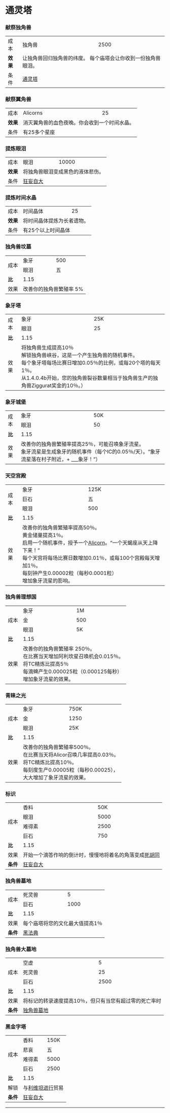 # 通灵塔

### 献祭独角兽
<table>
<tbody>
<tr>
<td>成本</td>
<td>独角兽</td>
<td>2500</td>
</tr>
<tr>
<td><strong>效果</strong></td>
<td colspan="2">让独角兽回归独角兽的纬度。 每个庙塔会让你收到一份独角兽眼泪。</td>
</tr>
<tr>
<td>条件</td>
<td colspan="2"><a href="#Buildings#Ziggurat">通灵塔</a></td>
</tr>
</tbody>
   </table>

### 献祭翼角兽

<table>
<tbody>
<tr>
<td>成本</td>
<td>Alicorns</td>
<td>25</td>
</tr>
<tr>
<td><strong>效果</strong></td>
<td colspan="2">消灭翼角兽的血色夜晚。你会收到一个时间水晶。</td>
</tr>
<tr>
<td>条件</td>
<td colspan="2">有25多个星座</td>
</tr>
</tbody>
   </table>

### 提炼眼泪

   <table>
<tbody>
<tr>
<td>成本</td>
<td>眼泪</td>
<td>10000</td>
</tr>
<tr>
<td><strong>效果</strong></td>
<td colspan="2">将独角兽眼泪变成黑色的液体悲伤。</td>
</tr>
<tr>
<td>条件</td>
<td colspan="2"><a href="#Metaphysics#Megalomania">狂妄自大</a></td>
</tr>
</tbody>
   </table>
   
### 提炼时间水晶
   <table>
<tbody>
<tr>
<td>成本</td>
<td>时间晶体</td>
<td>25</td>
</tr>
<tr>
<td><strong>效果</strong></td>
<td colspan="2">将时间晶体提炼为长者遗物。</td>
</tr>
<tr>
<td>条件</td>
<td colspan="2">有25个以上时间晶体</td>
</tr>
</tbody>
   </table>

### 独角兽坟墓
   <table>
<tbody>
<tr>
<td rowspan="2">成本</td>
<td>象牙</td>
<td>500</td>
</tr>
<tr>
<td>眼泪</td>
<td>五</td>
</tr>
<tr>
<td><strong>比</strong></td>
<td colspan="2">1.15</td>
</tr>
<tr>
<td>效果</td>
<td colspan="2">改善你的独角兽繁殖率 5%</td>
</tr>
</tbody>
   </table>

### 象牙塔
   <table>
<tbody>
<tr>
<td rowspan="2">成本</td>
<td>象牙</td>
<td>25K</td>
</tr>
<tr>
<td>眼泪</td>
<td>25</td>
</tr>
<tr>
<td><strong>比</strong></td>
<td colspan="2">1.15</td>
</tr>
<tr>
<td>效果</td>
<td colspan="2">将独角兽生成提高10％<br style="clear:both" />解锁独角兽峡谷，这是一个产生独角兽的随机事件。<br style="clear:both" />每个象牙塔每场比赛日增加0.05％的比例，或每20个塔的每天1％。<br style="clear:both" />从1.4.0.4b开始，您的独角兽裂谷数量相当于独角兽生产的独角兽Ziggurat奖金的10％。）</td>
</tr>
</tbody>
   </table>

### 象牙城堡
   <table>
<tbody>
<tr>
<td rowspan="2">成本</td>
<td>象牙</td>
<td>50K</td>
</tr>
<tr>
<td>眼泪</td>
<td>50</td>
</tr>
<tr>
<td><strong>比</strong></td>
<td colspan="2">1.15</td>
</tr>
<tr>
<td>效果</td>
<td colspan="2">改善你的独角兽繁殖率提高25％，可能召唤象牙流星。<br style="clear:both" />象牙流星是生成象牙的随机事件（每个IC的0.05％/天）。“象牙流星落在村子附近，+ ___象牙！”）</td>
</tr>
</tbody>
   </table>

### 天空宫殿
   <table>
<tbody>
<tr>
<td rowspan="3">成本</td>
<td>象牙</td>
<td>125K</td>
</tr>
<tr>
<td>巨石</td>
<td>五</td>
</tr>
<tr>
<td>眼泪</td>
<td>500</td>
</tr>
<tr>
<td><strong>比</strong></td>
<td colspan="2">1.15</td>
</tr>
<tr>
<td>效果</td>
<td colspan="2">改善你的独角兽繁殖率提高50％。<br style="clear:both" />黄金储量提高1％。<br style="clear:both" />启用一个随机事件，授予一个<a href="#alicorns">Alicorn</a>。“一个天蝎座从天上降下来！”<br style="clear:both" />每个天宫将每场比赛日数增加0.01％，或每100个宫殿每天增加1％。<br style="clear:both" />每刻钟产生0.00002粒（每秒0.0001粒）<br style="clear:both" />增加象牙流星的影响。</td>
</tr>
</tbody>
   </table>

### 独角兽理想国
   <table>
<tbody>
<tr>
<td rowspan="3">成本</td>
<td>象牙</td>
<td>1M</td>
</tr>
<tr>
<td>金</td>
<td>500</td>
</tr>
<tr>
<td>眼泪</td>
<td>5K</td>
</tr>
<tr>
<td><strong>比</strong></td>
<td colspan="2">1.15</td>
</tr>
<tr>
<td>效果</td>
<td colspan="2">改善你的独角兽繁殖率 250％。<br style="clear:both" />在比赛当天增加阿利坎星召唤机会0.015％。<br style="clear:both" />将TC精炼比提高5％<br style="clear:both" />每滴蜱产生0.000025粒（0.000125每秒）<br style="clear:both" />增加象牙流星的效果。</td>
</tr>
</tbody>
   </table>

### 青睐之光
   <table>
<tbody>
<tr>
<td rowspan="3">成本</td>
<td>象牙</td>
<td>750K</td>
</tr>
<tr>
<td>金</td>
<td>1250</td>
</tr>
<tr>
<td>眼泪</td>
<td>25K</td>
</tr>
<tr>
<td><strong>比</strong></td>
<td colspan="2">1.15</td>
</tr>
<tr>
<td>效果</td>
<td colspan="2">改善你的独角兽繁殖率500％。<br style="clear:both" />在比赛当天将Alicor召唤几率提高0.03％。<br style="clear:both" />将TC精炼比提高10％。<br style="clear:both" /> 每刻度生产0.00005粒（每秒0.00025），<br style="clear:both" />大大增加了象牙流星的效果。</td>
</tr>
</tbody>
   </table>

### 标识
   <table>
<tbody>
<tr>
<td rowspan="4">成本</td>
<td>香料</td>
<td>50K</td>
</tr>
<tr>
<td>眼泪</td>
<td>5000</td>
</tr>
<tr>
<td>难得素</td>
<td>2500</td>
</tr>
<tr>
<td>巨石</td>
<td>750</td>
</tr>
<tr>
<td><strong>比</strong></td>
<td colspan="2">1.15</td>
</tr>
<tr>
<td>效果</td>
<td colspan="2">开始一个滴答作响的倒计时，慢慢地将着名的角落变成<a href="#necrocorns">死胡同</a></td>
</tr>
<tr>
<td><strong>条件</strong></td>
<td colspan="2"><a href="#Metaphysics#Megalomania">狂妄自大</a></td>
</tr>
</tbody>
   </table>

### 独角兽墓地
   <table>
<tbody>
<tr>
<td rowspan="2">成本</td>
<td>死灵兽</td>
<td>5</td>
</tr>
<tr>
<td>巨石</td>
<td>1000</td>
</tr>
<tr>
<td><strong>比</strong></td>
<td colspan="2">1.15</td>
</tr>
<tr>
<td>效果</td>
<td colspan="2">每个庙塔将您的文化最大值提高1％</td>
</tr>
<tr>
<td><strong>条件</strong></td>
<td colspan="2"><a href="#Metaphysics#Black_Codex">黑法典</a></td>
</tr>
</tbody>
   </table>

### 独角兽大墓地
   <table>
<tbody>
<tr>
<td rowspan="3">成本</td>
<td>空虚</td>
<td>5</td>
</tr>
<tr>
<td>死灵兽</td>
<td>25</td>
</tr>
<tr>
<td>巨石</td>
<td>2500</td>
</tr>
<tr>
<td><strong>比</strong></td>
<td colspan="2">1.15</td>
</tr>
<tr>
<td>效果</td>
<td colspan="2">将标记的转录速度提高10％，但只有当您有超过零的死亡率时</td>
</tr>
<tr>
<td><strong>条件</strong></td>
<td colspan="2"><a href="#Religion#Unicorn_Graveyard">独角兽墓地</a></td>
</tr>
</tbody>
   </table>

### 黑金字塔
   <table>
<tbody>
<tr>
<td rowspan="4">成本</td>
<td>香料</td>
<td>150K</td>
</tr>
<tr>
<td>悲哀</td>
<td>五</td>
</tr>
<tr>
<td>难得素</td>
<td>5000</td>
</tr>
<tr>
<td>巨石</td>
<td>2500</td>
</tr>
<tr>
<td><strong>比</strong></td>
<td colspan="2">1.15</td>
</tr>
<tr>
<td>解锁</td>
<td colspan="2">与<a href="#Trade#Leviathans">利维坦进行</a>贸易<a href="#Trade#Leviathans"></a></td>
</tr>
<tr>
<td><strong>条件</strong></td>
<td colspan="2"><a href="#Metaphysics#Megalomania">狂妄自大</a></td>
</tr>
</tbody>
   </table>
   <hr />
  </div>
 </div>